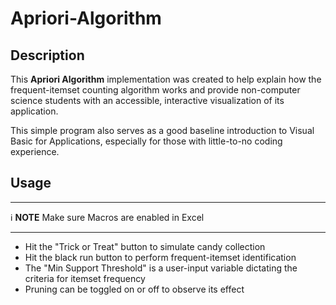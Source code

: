 # Apriori-Algorithm
## Description
This **Apriori Algorithm** implementation was created to help explain how the frequent-itemset counting algorithm works and provide non-computer science students with an accessible, interactive visualization of its application. 

This simple program also serves as a good baseline introduction to Visual Basic for Applications, especially for those with little-to-no coding experience. 

## Usage
---
:information_source: **NOTE** Make sure Macros are enabled in Excel

---
* Hit the "Trick or Treat" button to simulate candy collection
* Hit the black run button to perform frequent-itemset identification
* The "Min Support Threshold" is a user-input variable dictating the criteria for itemset frequency 
* Pruning can be toggled on or off to observe its effect
